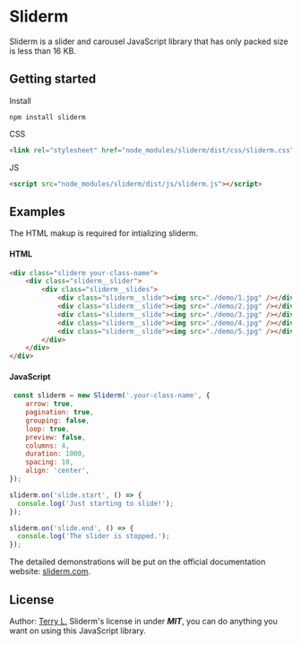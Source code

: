 # Sliderm

Sliderm is a slider and carousel JavaScript library that has only packed size is less than 16 KB.


## Getting started

Install

```
npm install sliderm
```

CSS

```html
<link rel="stylesheet" href="node_modules/sliderm/dist/css/sliderm.css">
```

JS
```html
<script src="node_modules/sliderm/dist/js/sliderm.js"></script>
```

## Examples

The HTML makup is required for intializing sliderm.

#### HTML

```html
<div class="sliderm your-class-name">
    <div class="sliderm__slider">
        <div class="sliderm__slides">
            <div class="sliderm__slide"><img src="./demo/1.jpg" /></div>
            <div class="sliderm__slide"><img src="./demo/2.jpg" /></div>
            <div class="sliderm__slide"><img src="./demo/3.jpg" /></div>
            <div class="sliderm__slide"><img src="./demo/4.jpg" /></div>
            <div class="sliderm__slide"><img src="./demo/5.jpg" /></div>
        </div>
    </div>
</div>
```

#### JavaScript

```javascript
 const sliderm = new Sliderm('.your-class-name', {
    arrow: true,
    pagination: true,
    grouping: false,
    loop: true,
    preview: false,
    columns: 4,
    duration: 1000,
    spacing: 10,
    align: 'center',
});

sliderm.on('slide.start', () => {
  console.log('Just starting to slide!');
});

sliderm.on('slide.end', () => {
  console.log('The slider is stopped.');
});
```

The detailed demonstrations will be put on the official documentation website: [sliderm.com](sliderm.com).

## License

Author: [Terry L.](https://terryl.in/)
Sliderm's license in under ***MIT***, you can do anything you want on using this JavaScript library.
